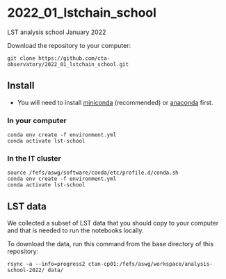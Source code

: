 # 2022_01_lstchain_school

LST analysis school January 2022

Download the repository to your computer:

```
git clone https://github.com/cta-observatory/2022_01_lstchain_school.git
```

## Install

- You will need to install [miniconda](https://docs.conda.io/en/latest/miniconda.html) (recommended) or [anaconda](https://www.anaconda.com/distribution/#download-section) first. 


### In your computer

```
conda env create -f environment.yml
conda activate lst-school
```

### In the IT cluster

```
source /fefs/aswg/software/conda/etc/profile.d/conda.sh
conda env create -f environment.yml
conda activate lst-school
```


## LST data

We collected a subset of LST data that you should copy to your computer
and that is needed to run the notebooks locally.

To download the data, run this command from the base directory of this repository:

```
rsync -a --info=progress2 ctan-cp01:/fefs/aswg/workspace/analysis-school-2022/ data/
```
